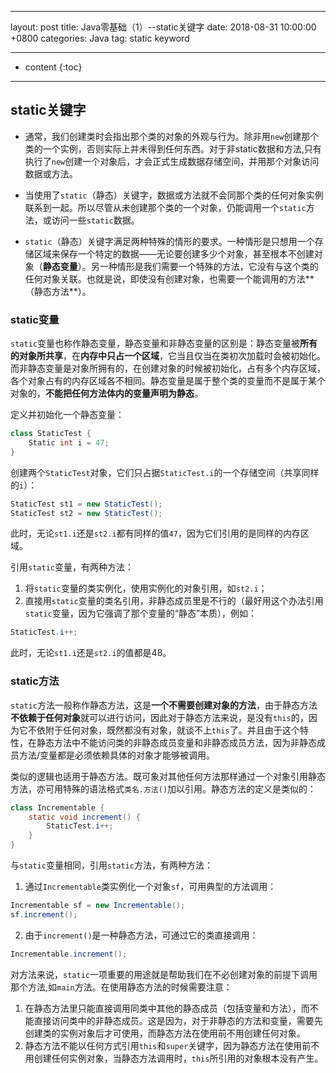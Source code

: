 ﻿---

layout: post
title:  Java零基础（1）--static关键字
date:   2018-08-31 10:00:00 +0800
categories: Java
tag: static keyword

---

* content
{:toc}


---------------------------------------


## static关键字

 - 通常，我们创建类时会指出那个类的对象的外观与行为。除非用`new`创建那个类的一个实例，否则实际上并未得到任何东西。对于非static数据和方法,只有执行了`new`创建一个对象后，才会正式生成数据存储空间，并用那个对象访问数据或方法。
    
 - 当使用了`static`（静态）关键字，数据或方法就不会同那个类的任何对象实例联系到一起。所以尽管从未创建那个类的一个对象，仍能调用一个`static`方法，或访问一些`static`数据。

 - `static`（静态）关键字满足两种特殊的情形的要求。一种情形是只想用一个存储区域来保存一个特定的数据——无论要创建多少个对象，甚至根本不创建对象（**静态变量**）。另一种情形是我们需要一个特殊的方法，它没有与这个类的任何对象关联。也就是说，即使没有创建对象，也需要一个能调用的方法**（静态方法**）。
    
### static变量

`static`变量也称作静态变量，静态变量和非静态变量的区别是：静态变量被**所有的对象所共享**，在**内存中只占一个区域**，它当且仅当在类初次加载时会被初始化。而非静态变量是对象所拥有的，在创建对象的时候被初始化，占有多个内存区域，各个对象占有的内存区域各不相同。静态变量是属于整个类的变量而不是属于某个对象的，**不能把任何方法体内的变量声明为静态**。

定义并初始化一个静态变量：

```java
class StaticTest {
    Static int i = 47;
}
```

创建两个`StaticTest`对象，它们只占据`StaticTest.i`的一个存储空间（共享同样的`i`）：

```java
StaticTest st1 = new StaticTest();
StaticTest st2 = new StaticTest();
```

此时，无论`st1.i`还是`st2.i`都有同样的值`47`，因为它们引用的是同样的内存区域。

引用`static`变量，有两种方法：
1. 将`static`变量的类实例化，使用实例化的对象引用，如`st2.i`；
2. 直接用`static`变量的类名引用，非静态成员里是不行的（最好用这个办法引用`static`变量，因为它强调了那个变量的“静态”本质），例如：

```java
StaticTest.i++;
```

此时，无论`st1.i`还是`st2.i`的值都是48。
    
### static方法

`static`方法一般称作静态方法，这是**一个不需要创建对象的方法**，由于静态方法**不依赖于任何对象**就可以进行访问，因此对于静态方法来说，是没有`this`的，因为它不依附于任何对象，既然都没有对象，就谈不上`this`了。并且由于这个特性，在静态方法中不能访问类的非静态成员变量和非静态成员方法，因为非静态成员方法/变量都是必须依赖具体的对象才能够被调用。
    

类似的逻辑也适用于静态方法。既可象对其他任何方法那样通过一个对象引用静态方法，亦可用特殊的语法格式`类名.方法()`加以引用。静态方法的定义是类似的：

```java
class Incrementable {
    static void increment() { 
        StaticTest.i++; 
    }
}
```

与`static`变量相同，引用`static`方法，有两种方法：
1. 通过`Incrementable`类实例化一个对象`sf`，可用典型的方法调用：

```java
Incrementable sf = new Incrementable();
sf.increment();
```

2. 由于`increment()`是一种静态方法，可通过它的类直接调用：

```java
Incrementable.increment();
```

对方法来说，`static`一项重要的用途就是帮助我们在不必创建对象的前提下调用那个方法,如`main`方法。在使用静态方法的时候需要注意：
1. 在静态方法里只能直接调用同类中其他的静态成员（包括变量和方法），而不能直接访问类中的非静态成员。这是因为，对于非静态的方法和变量，需要先创建类的实例对象后才可使用，而静态方法在使用前不用创建任何对象。
2. 静态方法不能以任何方式引用`this`和`super`关键字，因为静态方法在使用前不用创建任何实例对象，当静态方法调用时，`this`所引用的对象根本没有产生。





